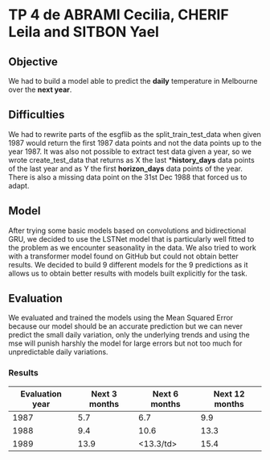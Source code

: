 # TP 4 de ABRAMI Cecilia, CHERIF Leila and SITBON Yael


## Objective

We had to build a model able to predict the **daily** temperature in Melbourne over the **next year**.

## Difficulties
We had to rewrite parts of the esgflib as the split_train_test_data when given 1987 would return the first 1987 data points and not the data points up to the year 1987. It was also not possible to extract test data given a year, so we wrote create_test_data that returns as X the last ***history_days** data points of the last year and as Y the first **horizon_days** data points of the year.
There is also a missing data point on the 31st Dec 1988 that forced us to adapt.


## Model
After trying some basic models based on convolutions and bidirectional GRU, we decided to use the LSTNet model that is particularly well fitted to the problem as we encounter seasonality in the data. 
We also tried to work with a transformer model found on GitHub but could not obtain better results.
We decided to build 9 different models for the 9 predictions as it allows us to obtain better results with models built explicitly for the task.

## Evaluation

We evaluated and trained the models using the Mean Squared Error because our model should be an accurate prediction but we can never predict the small daily variation, only the underlying trends and using the mse will punish harshly the model for large errors but not too much for unpredictable daily variations. 

### Results

<table>
    <thead>
        <tr>
            <th>Evaluation year</th>
            <th>Next 3 months</th>
            <th>Next 6 months</th>
            <th>Next 12 months</th>
        </tr>
    </thead>
    <tbody>
        <tr>
            <td>1987</td>
            <td>5.7</td>
            <td>6.7</td>
            <td>9.9</td>
        </tr>
        <tr>
            <td>1988</td>
            <td>9.4</td>
            <td>10.6</td>
            <td>13.3</td>
        </tr>
        <tr>
            <td>1989</td>
            <td>13.9</td>
            <td><13.3/td>
            <td>15.4</td>
        </tr>
    </tbody>
</table>
